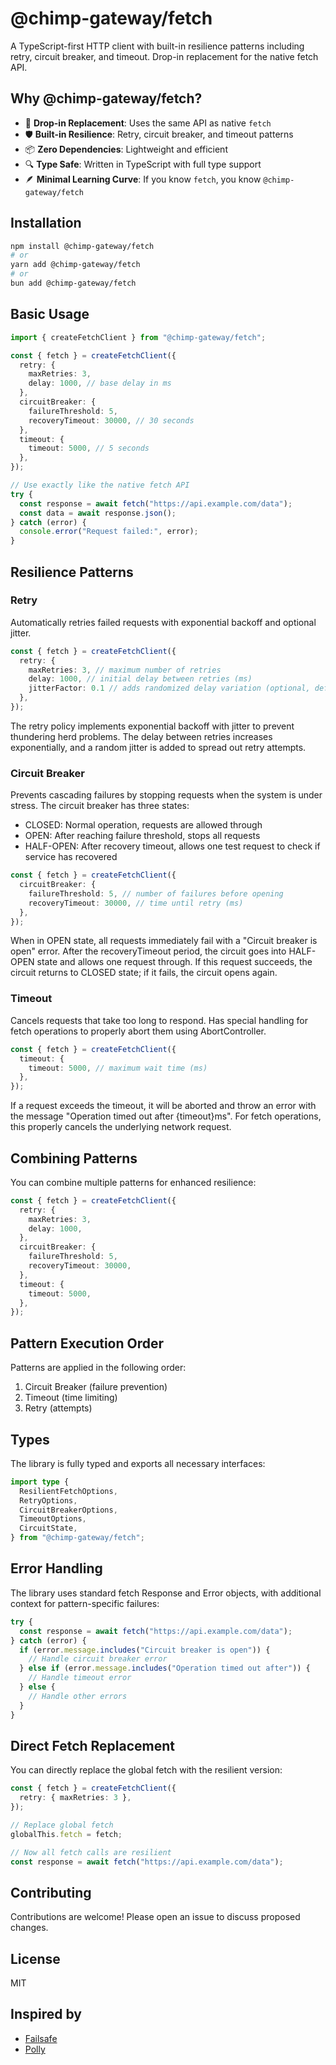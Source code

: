 # @chimp-gateway/fetch

A TypeScript-first HTTP client with built-in resilience patterns including retry, circuit breaker, and timeout. Drop-in replacement for the native fetch API.

## Why @chimp-gateway/fetch?

- 🔄 **Drop-in Replacement**: Uses the same API as native `fetch`
- 🛡️ **Built-in Resilience**: Retry, circuit breaker, and timeout patterns
- 📦 **Zero Dependencies**: Lightweight and efficient
- 🔍 **Type Safe**: Written in TypeScript with full type support
- 🪶 **Minimal Learning Curve**: If you know `fetch`, you know `@chimp-gateway/fetch`

## Installation

```bash
npm install @chimp-gateway/fetch
# or
yarn add @chimp-gateway/fetch
# or
bun add @chimp-gateway/fetch
```

## Basic Usage

```typescript
import { createFetchClient } from "@chimp-gateway/fetch";

const { fetch } = createFetchClient({
  retry: {
    maxRetries: 3,
    delay: 1000, // base delay in ms
  },
  circuitBreaker: {
    failureThreshold: 5,
    recoveryTimeout: 30000, // 30 seconds
  },
  timeout: {
    timeout: 5000, // 5 seconds
  },
});

// Use exactly like the native fetch API
try {
  const response = await fetch("https://api.example.com/data");
  const data = await response.json();
} catch (error) {
  console.error("Request failed:", error);
}
```

## Resilience Patterns

### Retry

Automatically retries failed requests with exponential backoff and optional jitter.

```typescript
const { fetch } = createFetchClient({
  retry: {
    maxRetries: 3, // maximum number of retries
    delay: 1000, // initial delay between retries (ms)
    jitterFactor: 0.1 // adds randomized delay variation (optional, defaults to 0.1)
  },
});
```

The retry policy implements exponential backoff with jitter to prevent thundering herd problems. The delay between retries increases exponentially, and a random jitter is added to spread out retry attempts.

### Circuit Breaker

Prevents cascading failures by stopping requests when the system is under stress. The circuit breaker has three states:

- CLOSED: Normal operation, requests are allowed through
- OPEN: After reaching failure threshold, stops all requests
- HALF-OPEN: After recovery timeout, allows one test request to check if service has recovered

```typescript
const { fetch } = createFetchClient({
  circuitBreaker: {
    failureThreshold: 5, // number of failures before opening
    recoveryTimeout: 30000, // time until retry (ms)
  },
});
```

When in OPEN state, all requests immediately fail with a "Circuit breaker is open" error. After the recoveryTimeout period, the circuit goes into HALF-OPEN state and allows one request through. If this request succeeds, the circuit returns to CLOSED state; if it fails, the circuit opens again.

### Timeout

Cancels requests that take too long to respond. Has special handling for fetch operations to properly abort them using AbortController.

```typescript
const { fetch } = createFetchClient({
  timeout: {
    timeout: 5000, // maximum wait time (ms)
  },
});
```

If a request exceeds the timeout, it will be aborted and throw an error with the message "Operation timed out after {timeout}ms". For fetch operations, this properly cancels the underlying network request.

## Combining Patterns

You can combine multiple patterns for enhanced resilience:

```typescript
const { fetch } = createFetchClient({
  retry: {
    maxRetries: 3,
    delay: 1000,
  },
  circuitBreaker: {
    failureThreshold: 5,
    recoveryTimeout: 30000,
  },
  timeout: {
    timeout: 5000,
  },
});
```

## Pattern Execution Order

Patterns are applied in the following order:

1. Circuit Breaker (failure prevention)
2. Timeout (time limiting)
3. Retry (attempts)

## Types

The library is fully typed and exports all necessary interfaces:

```typescript
import type {
  ResilientFetchOptions,
  RetryOptions,
  CircuitBreakerOptions,
  TimeoutOptions,
  CircuitState,
} from "@chimp-gateway/fetch";
```

## Error Handling

The library uses standard fetch Response and Error objects, with additional context for pattern-specific failures:

```typescript
try {
  const response = await fetch("https://api.example.com/data");
} catch (error) {
  if (error.message.includes("Circuit breaker is open")) {
    // Handle circuit breaker error
  } else if (error.message.includes("Operation timed out after")) {
    // Handle timeout error
  } else {
    // Handle other errors
  }
}
```

## Direct Fetch Replacement

You can directly replace the global fetch with the resilient version:

```typescript
const { fetch } = createFetchClient({
  retry: { maxRetries: 3 },
});

// Replace global fetch
globalThis.fetch = fetch;

// Now all fetch calls are resilient
const response = await fetch("https://api.example.com/data");
```

## Contributing

Contributions are welcome! Please open an issue to discuss proposed changes.

## License

MIT

## Inspired by

- [Failsafe](https://failsafe-go.dev/)
- [Polly](https://github.com/App-vNext/Polly)

